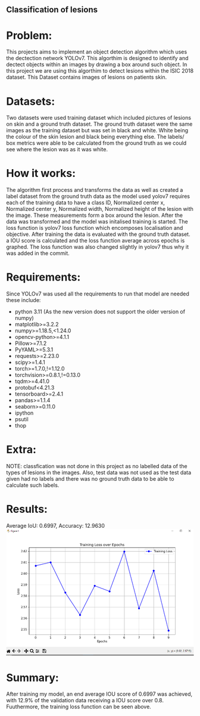 ## Classification of lesions

# Problem:
This projects aims to implement an object detection algorithm which uses the dectection network YOLOv7. This algorthim is designed to identify and dectect objects within an images by drawing a box around such object. In this project we are using this algorthim to detect lesions within the ISIC 2018 dataset. This Dataset contains images of lesions on patients skin.

# Datasets:
Two datasets were used training dataset which included pictures of lesions on skin and a ground truth dataset. The ground truth dataset were the same images as the training dataset but was set in black and white. White being the colour of the skin lesion and black being everything else. The labels/ box metrics were able to be calculated from the ground truth as we could see where the lesion was as it was white. 

# How it works:
The algorithm first process and transforms the data as well as created a label dataset from the ground truth data as the model used yolov7 requires each of the training data to have a class ID, Normalized center x, Normalized center y, Normalized width, Normalized height of the lesion with the image. These measurements form a box around the lesion. After the data was transformed and the model was initalised training is started. The loss function is yolov7 loss function which encomposes localisation and objective. After training the data is evaluated with the ground truth dataset. a IOU score is calculated and the loss function average across epochs is graphed. The loss function was also changed slightly in yolov7 thus why it was added in the commit.


# Requirements:
Since YOLOv7 was used all the requirements to run that model are needed these include:
- python 3.11 (As the new version does not support the older version of numpy)
- matplotlib>=3.2.2
- numpy>=1.18.5,<1.24.0
- opencv-python>=4.1.1
- Pillow>=7.1.2
- PyYAML>=5.3.1
- requests>=2.23.0
- scipy>=1.4.1
- torch>=1.7.0,!=1.12.0
- torchvision>=0.8.1,!=0.13.0
- tqdm>=4.41.0
- protobuf<4.21.3
- tensorboard>=2.4.1
- pandas>=1.1.4
- seaborn>=0.11.0
- ipython
- psutil
- thop

# Extra:
NOTE: classfication was not done in this project as no labelled data of the types of lesions in the images. Also, test data was not used as the test data given had no labels and there was no ground truth data to be able to calculate such labels.


# Results:
Average IoU: 0.6997, Accuracy: 12.9630
![alt text](image.png)

# Summary:
After training my model, an end average IOU score of 0.6997 was achieved, with 12.9% of the validation data receiving a IOU score over 0.8. Fuuthermore, the training loss function can be seen above.